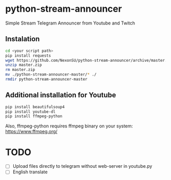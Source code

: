 # python-stream-announcer
Simple Stream Telegram Announcer from Youtube and Twitch

## Instalation
```bash
cd <your script path>
pip install requests
wget https://github.com/NexonSU/python-stream-announcer/archive/master.zip
unzip master.zip
rm master.zip
mv ./python-stream-announcer-master/* ./
rmdir python-stream-announcer-master
```
## Additional installation for Youtube
```bash
pip install beautifulsoup4
pip install youtube-dl
pip install ffmpeg-python
```
Also, ffmpeg-python requires ffmpeg binary on your system: https://www.ffmpeg.org/

# TODO
- [ ] Upload files directly to telegram without web-server in youtube.py
- [ ] English translate
